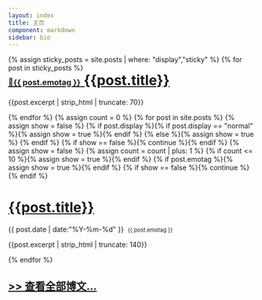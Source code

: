 ```yaml
---
layout: index
title: 主页
component: markdown
sidebar: bio
---
```

<style type="text/css">
#recent-posts>*:first-child {
    margin-top: 0 !important;
}
.markdown-body a {
	font-weight: 400;
}
.sticky-symbol {
	font-size: 16px;
}
.emotag {
	padding-left: 8px;
	font-size: .8em;
}
</style>

<div id="recent-posts">
{% assign sticky_posts = site.posts | where: "display","sticky" %}
{% for post in sticky_posts %}
	<h1 class="sticky-header">
		<a href="{{post.url}}"><span class="sticky-symbol">📌{{ post.emotag }}</span> {{post.title}}</a>
	</h1>
	<p>{{post.excerpt | strip_html | truncate: 70}}</p>
{% endfor %}
{% assign count = 0 %}
{% for post in site.posts %}
	{% assign show = false %}
	{% if post.display %}{% if post.display == "normal" %}{% assign show = true %}{% endif %}
	{% else %}{% assign show = true %}
	{% endif %}
	{% if show == false %}{% continue %}{% endif %}
	{% assign show = false %}
	{% assign count = count | plus: 1 %}
	{% if count <= 10 %}{% assign show = true %}{% endif %}
	{% if post.emotag %}{% assign show = true %}{% endif %}
	{% if show == false %}{% continue %}{% endif %}
	<h1><a href="{{post.url}}">{{post.title}}</a></h1>
	<p>{{ post.date | date:"%Y-%m-%d" }}<span class="emotag">{{ post.emotag }}</span></p>
	<p>{{post.excerpt | strip_html | truncate: 140}}</p>
{% endfor %}

<h2><a href="/posts" style="">>> 查看全部博文...</a></h2>
</div>